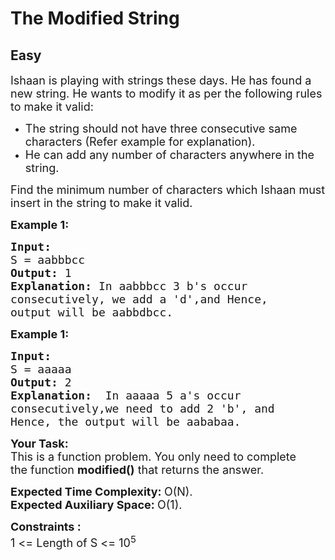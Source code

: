 # The Modified String
## Easy 
<div class="problem-statement">
                <p></p><p><span style="font-size:18px">Ishaan is playing with strings these days. He has found a new string. He wants to modify it as per the following rules to make it valid:</span></p>

<ul>
	<li><span style="font-size:18px">The string should not have three consecutive same characters (Refer example for explanation).</span></li>
	<li><span style="font-size:18px">He can add any number of characters anywhere in the string.&nbsp;</span></li>
</ul>

<p><span style="font-size:18px">Find the minimum number of characters which Ishaan must insert in the string to make it valid.</span></p>

<p><span style="font-size:18px"><strong>Example 1:</strong></span></p>

<pre><span style="font-size:18px"><strong>Input:
</strong>S = aabbbcc
<strong>Output: </strong>1<strong>
Explanation: </strong>In&nbsp;aabbbcc 3 b's occur
consecutively, we add a 'd',and Hence,
output will be aabbdbcc.</span>
</pre>

<p><span style="font-size:18px"><strong>Example 1:</strong></span></p>

<pre><span style="font-size:18px"><strong>Input:
</strong>S = aaaaa
<strong>Output: </strong>2<strong>
Explanation: </strong>&nbsp;In aaaaa 5 a's occur
consecutively,we need to add 2 'b', and
Hence, the output will be aababaa.</span></pre>

<p><span style="font-size:18px"><strong>Your Task:</strong><br>
This is a function problem. You only need to complete the&nbsp;function <strong>modified()</strong>&nbsp;that&nbsp;returns&nbsp;the&nbsp;answer.</span></p>

<p><span style="font-size:18px"><strong>Expected Time Complexity:&nbsp;</strong>O(N).<br>
<strong>Expected Auxiliary Space:&nbsp;</strong>O(1).</span></p>

<p><span style="font-size:18px"><strong>Constraints :&nbsp;</strong><br>
1 &lt;= Length of S &lt;= 10<sup>5</sup></span></p>

<p>&nbsp;</p>
 <p></p>
            </div>